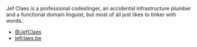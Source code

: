 Jef Claes is a professional codeslinger, an accidental infrastructure plumber and a functional domain linguist, but most of all just likes to tinker with words.

* [@JefClaes](https://twitter.com/JefClaes)
* [jefclaes.be](https://jefclaes.be)
